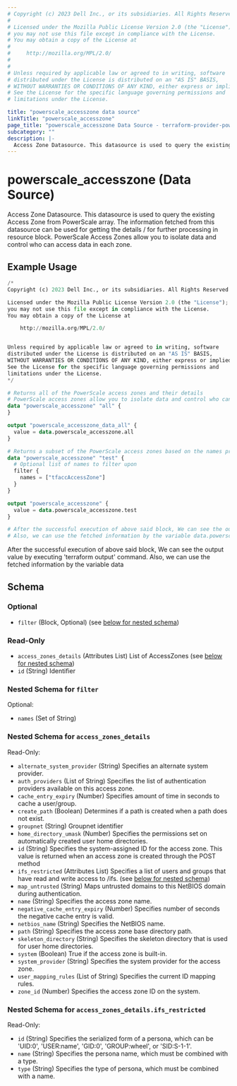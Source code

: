 ```yaml
---
# Copyright (c) 2023 Dell Inc., or its subsidiaries. All Rights Reserved.
#
# Licensed under the Mozilla Public License Version 2.0 (the "License");
# you may not use this file except in compliance with the License.
# You may obtain a copy of the License at
#
#     http://mozilla.org/MPL/2.0/
#
#
# Unless required by applicable law or agreed to in writing, software
# distributed under the License is distributed on an "AS IS" BASIS,
# WITHOUT WARRANTIES OR CONDITIONS OF ANY KIND, either express or implied.
# See the License for the specific language governing permissions and
# limitations under the License.

title: "powerscale_accesszone data source"
linkTitle: "powerscale_accesszone"
page_title: "powerscale_accesszone Data Source - terraform-provider-powerscale"
subcategory: ""
description: |-
  Access Zone Datasource. This datasource is used to query the existing Access Zone from PowerScale array. The information fetched from this datasource can be used for getting the details / for further processing in resource block. PowerScale Access Zones allow you to isolate data and control who can access data in each zone.
---
```


# powerscale_accesszone (Data Source)

Access Zone Datasource. This datasource is used to query the existing Access Zone from PowerScale array. The information fetched from this datasource can be used for getting the details / for further processing in resource block. PowerScale Access Zones allow you to isolate data and control who can access data in each zone.

## Example Usage

```terraform
/*
Copyright (c) 2023 Dell Inc., or its subsidiaries. All Rights Reserved.

Licensed under the Mozilla Public License Version 2.0 (the "License");
you may not use this file except in compliance with the License.
You may obtain a copy of the License at

    http://mozilla.org/MPL/2.0/


Unless required by applicable law or agreed to in writing, software
distributed under the License is distributed on an "AS IS" BASIS,
WITHOUT WARRANTIES OR CONDITIONS OF ANY KIND, either express or implied.
See the License for the specific language governing permissions and
limitations under the License.
*/

# Returns all of the PowerScale access zones and their details
# PowerScale access zones allow you to isolate data and control who can access data in each zone.
data "powerscale_accesszone" "all" {
}

output "powerscale_accesszone_data_all" {
  value = data.powerscale_accesszone.all
}

# Returns a subset of the PowerScale access zones based on the names provided in the `names` filter block and their details
data "powerscale_accesszone" "test" {
  # Optional list of names to filter upon
  filter {
    names = ["tfaccAccessZone"]
  }
}

output "powerscale_accesszone" {
  value = data.powerscale_accesszone.test
}

# After the successful execution of above said block, We can see the output value by executing 'terraform output' command.
# Also, we can use the fetched information by the variable data.powerscale_accesszone.all
```

After the successful execution of above said block, We can see the output value by executing 'terraform output' command.
Also, we can use the fetched information by the variable data

<!-- schema generated by tfplugindocs -->
## Schema

### Optional

- `filter` (Block, Optional) (see [below for nested schema](#nestedblock--filter))

### Read-Only

- `access_zones_details` (Attributes List) List of AccessZones (see [below for nested schema](#nestedatt--access_zones_details))
- `id` (String) Identifier

<a id="nestedblock--filter"></a>
### Nested Schema for `filter`

Optional:

- `names` (Set of String)


<a id="nestedatt--access_zones_details"></a>
### Nested Schema for `access_zones_details`

Read-Only:

- `alternate_system_provider` (String) Specifies an alternate system provider.
- `auth_providers` (List of String) Specifies the list of authentication providers available on this access zone.
- `cache_entry_expiry` (Number) Specifies amount of time in seconds to cache a user/group.
- `create_path` (Boolean) Determines if a path is created when a path does not exist.
- `groupnet` (String) Groupnet identifier
- `home_directory_umask` (Number) Specifies the permissions set on automatically created user home directories.
- `id` (String) Specifies the system-assigned ID for the access zone. This value is returned when an access zone is created through the POST method
- `ifs_restricted` (Attributes List) Specifies a list of users and groups that have read and write access to /ifs. (see [below for nested schema](#nestedatt--access_zones_details--ifs_restricted))
- `map_untrusted` (String) Maps untrusted domains to this NetBIOS domain during authentication.
- `name` (String) Specifies the access zone name.
- `negative_cache_entry_expiry` (Number) Specifies number of seconds the negative cache entry is valid.
- `netbios_name` (String) Specifies the NetBIOS name.
- `path` (String) Specifies the access zone base directory path.
- `skeleton_directory` (String) Specifies the skeleton directory that is used for user home directories.
- `system` (Boolean) True if the access zone is built-in.
- `system_provider` (String) Specifies the system provider for the access zone.
- `user_mapping_rules` (List of String) Specifies the current ID mapping rules.
- `zone_id` (Number) Specifies the access zone ID on the system.

<a id="nestedatt--access_zones_details--ifs_restricted"></a>
### Nested Schema for `access_zones_details.ifs_restricted`

Read-Only:

- `id` (String) Specifies the serialized form of a persona, which can be 'UID:0', 'USER:name', 'GID:0', 'GROUP:wheel', or 'SID:S-1-1'.
- `name` (String) Specifies the persona name, which must be combined with a type.
- `type` (String) Specifies the type of persona, which must be combined with a name.